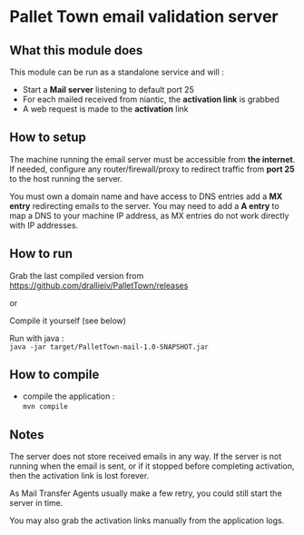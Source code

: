 # Pallet Town email validation server

## What this module does

This module can be run as a standalone service and will :

- Start a **Mail server** listening to default port 25
- For each mailed received from niantic, the **activation link** is grabbed
- A web request is made to the **activation** link

## How to setup

The machine running the email server must be accessible from **the internet**.
If needed, configure any router/firewall/proxy to redirect traffic from **port 25** to the host running the server.

You must own a domain name and have access to DNS entries
add a **MX entry** redirecting emails to the server.
You may need to add a **A entry** to map a DNS to your machine IP address, as MX entries do not work directly with IP addresses.

## How to run

Grab the last compiled version from https://github.com/drallieiv/PalletTown/releases

or

Compile it yourself (see below)

Run with java :  
`java -jar target/PalletTown-mail-1.0-SNAPSHOT.jar`

## How to compile

- compile the application :  
`mvn compile`


## Notes

The server does not store received emails in any way. If the server is not running when the email is sent, or if it stopped before completing activation, then the activation link is lost forever.

As Mail Transfer Agents usually make a few retry, you could still start the server in time.

You may also grab the activation links manually from the application logs.
